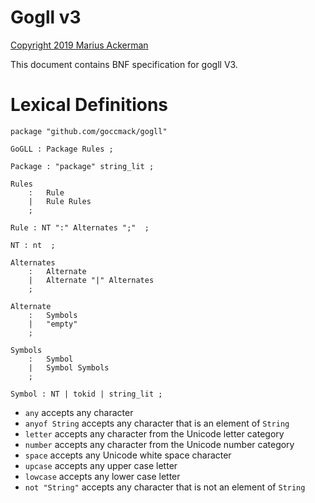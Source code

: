 # Gogll v3

[Copyright 2019 Marius Ackerman](License.txt)

This document contains BNF specification for gogll V3. 

# Lexical Definitions
```
package "github.com/goccmack/gogll"

GoGLL : Package Rules ;

Package : "package" string_lit ;

Rules
    :   Rule            
    |   Rule Rules
    ;

Rule : NT ":" Alternates ";"  ;

NT : nt  ;

Alternates
    :   Alternate                   
    |   Alternate "|" Alternates    
    ;

Alternate
    :   Symbols                     
    |   "empty"                     
    ;

Symbols
    :   Symbol                      
    |   Symbol Symbols              
    ;

Symbol : NT | tokid | string_lit ;

```

-   `any` accepts any character
-   `anyof String` accepts any character that is an element of `String`
-   `letter` accepts any character from the Unicode letter category
-   `number` accepts any character from the Unicode number category
-   `space` accepts any Unicode white space character
-   `upcase` accepts any upper case letter
-   `lowcase` accepts any lower case letter
-   `not "String"` accepts any character that is not an element of `String`

